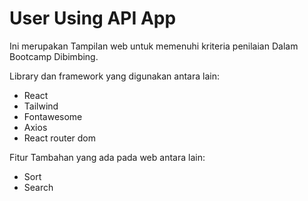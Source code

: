 # User Using API App

Ini merupakan Tampilan web untuk memenuhi kriteria penilaian Dalam Bootcamp Dibimbing.

Library dan framework yang digunakan antara lain:

- React
- Tailwind
- Fontawesome
- Axios
- React router dom

Fitur Tambahan yang ada pada web antara lain:

- Sort
- Search
